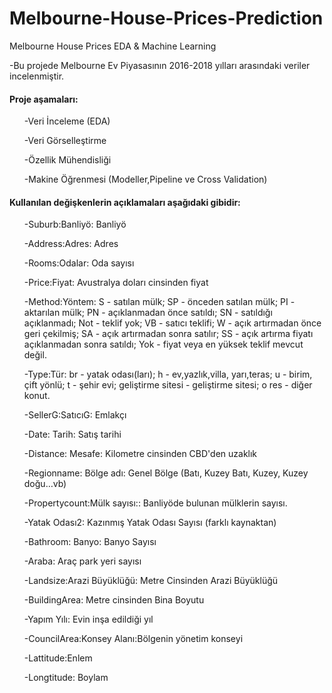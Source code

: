 # Melbourne-House-Prices-Prediction
Melbourne House Prices EDA &amp; Machine Learning

-Bu projede Melbourne Ev Piyasasının 2016-2018 yılları arasındaki veriler incelenmiştir.

#### Proje aşamaları:
<ol>-Veri İnceleme (EDA)</ol> 
<ol>-Veri Görselleştirme</ol> 
<ol>-Özellik Mühendisliği</ol> 
<ol>-Makine Öğrenmesi (Modeller,Pipeline ve Cross Validation)</ol> 


#### Kullanılan değişkenlerin açıklamaları aşağıdaki gibidir:


<ol>-Suburb:Banliyö: Banliyö</ol> 
<ol>-Address:Adres: Adres</ol> 
<ol>-Rooms:Odalar: Oda sayısı</ol> 
<ol>-Price:Fiyat: Avustralya doları cinsinden fiyat</ol> 
<ol>-Method:Yöntem: S - satılan mülk; SP - önceden satılan mülk; PI - aktarılan mülk; PN - açıklanmadan önce satıldı; SN - satıldığı açıklanmadı; Not - teklif yok; VB - satıcı teklifi; W - açık artırmadan önce geri çekilmiş; SA - açık artırmadan sonra satılır; SS - açık artırma fiyatı açıklanmadan sonra satıldı; Yok - fiyat veya en yüksek teklif mevcut değil.</ol> 
<ol>-Type:Tür: br - yatak odası(ları); h - ev,yazlık,villa, yarı,teras; u - birim, çift yönlü; t - şehir evi; geliştirme sitesi - geliştirme sitesi; o res - diğer konut.</ol> 
<ol>-SellerG:SatıcıG: Emlakçı</ol> 
<ol>-Date: Tarih: Satış tarihi</ol> 
<ol>-Distance: Mesafe: Kilometre cinsinden CBD'den uzaklık</ol> 
<ol>-Regionname: Bölge adı: Genel Bölge (Batı, Kuzey Batı, Kuzey, Kuzey doğu…vb)</ol> 
<ol>-Propertycount:Mülk sayısı:: Banliyöde bulunan mülklerin sayısı.</ol> 
<ol>-Yatak Odası2: Kazınmış Yatak Odası Sayısı (farklı kaynaktan)</ol> 
<ol>-Bathroom: Banyo: Banyo Sayısı</ol> 
<ol>-Araba: Araç park yeri sayısı</ol> 
<ol>-Landsize:Arazi Büyüklüğü: Metre Cinsinden Arazi Büyüklüğü</ol> 
<ol>-BuildingArea: Metre cinsinden Bina Boyutu</ol> 
<ol>-Yapım Yılı: Evin inşa edildiği yıl</ol> 
<ol>-CouncilArea:Konsey Alanı:Bölgenin yönetim konseyi</ol> 
<ol>-Lattitude:Enlem</ol> 
<ol>-Longtitude: Boylam</ol> 




